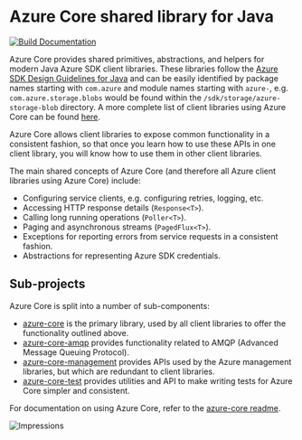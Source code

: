 # Azure Core shared library for Java

[![Build Documentation](https://img.shields.io/badge/documentation-published-blue.svg)](https://azure.github.io/azure-sdk-for-java)

Azure Core provides shared primitives, abstractions, and helpers for modern Java Azure SDK client libraries. These libraries follow the [Azure SDK Design Guidelines for Java](https://azuresdkspecs.z5.web.core.windows.net/JavaSpec.html) and can be easily identified by package names starting with `com.azure` and module names starting with `azure-`, e.g. `com.azure.storage.blobs` would be found within the `/sdk/storage/azure-storage-blob` directory. A more complete list of client libraries using Azure Core can be found [here](https://github.com/Azure/azure-sdk-for-java).

Azure Core allows client libraries to expose common functionality in a consistent fashion, so that once you learn how to use these APIs in one client library, you will know how to use them in other client libraries.

The main shared concepts of Azure Core (and therefore all Azure client libraries using Azure Core) include:

- Configuring service clients, e.g. configuring retries, logging, etc.
- Accessing HTTP response details (`Response<T>`).
- Calling long running operations (`Poller<T>`).
- Paging and asynchronous streams (`PagedFlux<T>`).
- Exceptions for reporting errors from service requests in a consistent fashion.
- Abstractions for representing Azure SDK credentials.

## Sub-projects

Azure Core is split into a number of sub-components:

* [azure-core](azure-core) is the primary library, used by all client libraries to offer the functionality outlined above.
* [azure-core-amqp](azure-core-amqp) provides functionality related to AMQP (Advanced Message Queuing Protocol).
* [azure-core-management](azure-core-management) provides APIs used by the Azure management libraries, but which are redundant to client libraries.
* [azure-core-test](azure-core-test) provides utilities and API to make writing tests for Azure Core simpler and consistent.

For documentation on using Azure Core, refer to the [azure-core readme](azure-core).

![Impressions](https://azure-sdk-impressions.azurewebsites.net/api/impressions/azure-sdk-for-java/sdk/core/README.png)
